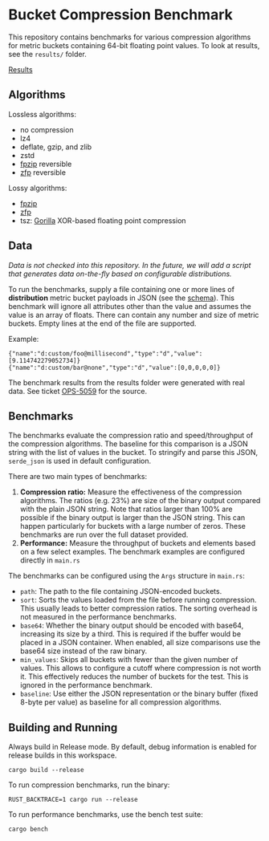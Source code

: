 # Bucket Compression Benchmark

This repository contains benchmarks for various compression algorithms for
metric buckets containing 64-bit floating point values. To look at results, see
the `results/` folder.

[Results](results/)

## Algorithms

Lossless algorithms:

- no compression
- lz4
- deflate, gzip, and zlib
- zstd
- [fpzip] reversible
- [zfp] reversible

Lossy algorithms:

- [fpzip]
- [zfp]
- tsz: [Gorilla] XOR-based floating point compression

## Data

*Data is not checked into this repository. In the future, we will add a script
that generates data on-the-fly based on configurable distributions.*

To run the benchmarks, supply a file containing one or more lines of
**distribution** metric bucket payloads in JSON (see the [schema]). This
benchmark will ignore all attributes other than the value and assumes the value
is an array of floats. There can contain any number and size of metric buckets.
Empty lines at the end of the file are supported.

Example:

```jsonb
{"name":"d:custom/foo@millisecond","type":"d","value":[9.114742279052734]}
{"name":"d:custom/bar@none","type":"d","value":[0,0,0,0,0]}
```

The benchmark results from the results folder were generated with real data. See
ticket [OPS-5059] for the source.

## Benchmarks

The benchmarks evaluate the compression ratio and speed/throughput of the
compression algorithms. The baseline for this comparison is a JSON string with
the list of values in the bucket. To stringify and parse this JSON, `serde_json`
is used in default configuration.

There are two main types of benchmarks:

1. **Compression ratio:** Measure the effectiveness of the compression
   algorithms. The ratios (e.g. 23%) are size of the binary output compared with
   the plain JSON string. Note that ratios larger than 100% are possible if the
   binary output is larger than the JSON string. This can happen particularly
   for buckets with a large number of zeros. These benchmarks are run over the
   full dataset provided.
2. **Performance:** Measure the throughput of buckets and elements based on a
   few select examples. The benchmark examples are configured directly in
   `main.rs`

The benchmarks can be configured using the `Args` structure in `main.rs`:

 - `path`: The path to the file containing JSON-encoded buckets.
 - `sort`: Sorts the values loaded from the file before running compression.
   This usually leads to better compression ratios. The sorting overhead is not
   measured in the performance benchmarks.
 - `base64`: Whether the binary output should be encoded with base64, increasing
   its size by a third. This is required if the buffer would be placed in a JSON
   container. When enabled, all size comparisons use the base64 size instead of
   the raw binary.
 - `min_values`: Skips all buckets with fewer than the given number of values.
   This allows to configure a cutoff where compression is not worth it. This
   effectively reduces the number of buckets for the test. This is ignored in
   the performance benchmark.
 - `baseline`: Use either the JSON representation or the binary buffer (fixed 8-byte per value) as baseline for all compression algorithms.

## Building and Running

Always build in Release mode. By default, debug information is enabled for
release builds in this workspace.

```
cargo build --release
```

To run compression benchmarks, run the binary:

```
RUST_BACKTRACE=1 cargo run --release
```

To run performance benchmarks, use the bench test suite:

```
cargo bench
```


[schema]: https://getsentry.github.io/relay/relay_metrics/struct.Bucket.html#json-representation
[ops-5059]: https://getsentry.atlassian.net/browse/OPS-5059
[zfp]: https://zfp.readthedocs.io/en/latest/
[fpzip]: https://github.com/LLNL/fpzip
[gorilla]: https://blog.acolyer.org/2016/05/03/gorilla-a-fast-scalable-in-memory-time-series-database/
